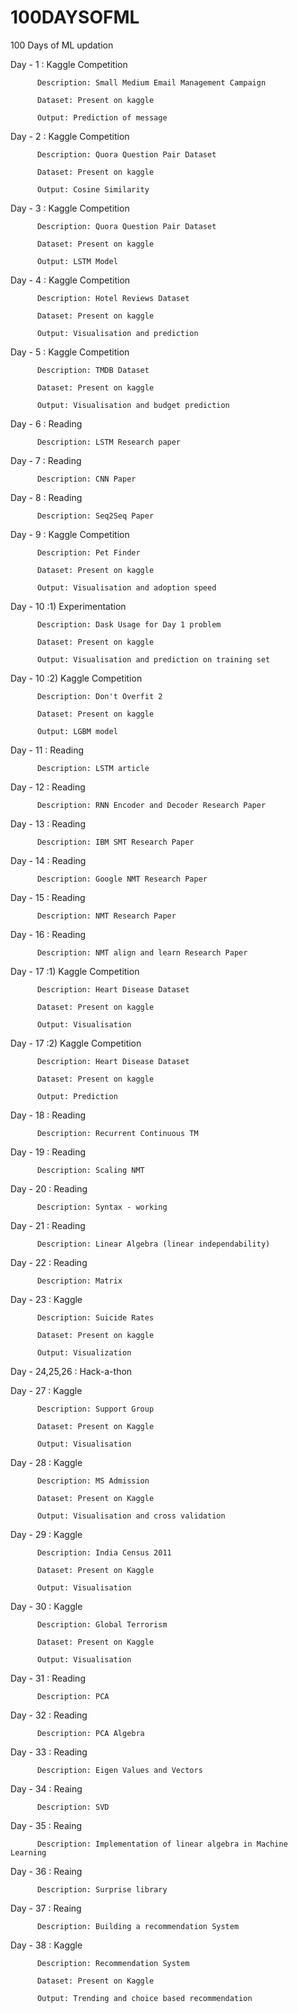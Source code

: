 # 100DAYSOFML
100 Days of ML updation

Day - 1 : Kaggle Competition

          Description: Small Medium Email Management Campaign
          
          Dataset: Present on kaggle
          
          Output: Prediction of message

Day - 2 : Kaggle Competition
          
          Description: Quora Question Pair Dataset
          
          Dataset: Present on kaggle
          
          Output: Cosine Similarity

Day - 3 : Kaggle Competition
          
          Description: Quora Question Pair Dataset
          
          Dataset: Present on kaggle
          
          Output: LSTM Model

Day - 4 : Kaggle Competition
          
          Description: Hotel Reviews Dataset
          
          Dataset: Present on kaggle
          
          Output: Visualisation and prediction

Day - 5 : Kaggle Competition
          
          Description: TMDB Dataset
          
          Dataset: Present on kaggle
          
          Output: Visualisation and budget prediction
          
Day - 6 : Reading
          
          Description: LSTM Research paper
          
Day - 7 : Reading
          
          Description: CNN Paper
          
Day - 8 : Reading
          
          Description: Seq2Seq Paper
          
Day - 9 : Kaggle Competition
          
          Description: Pet Finder
          
          Dataset: Present on kaggle
          
          Output: Visualisation and adoption speed

Day - 10 :1) Experimentation
          
          Description: Dask Usage for Day 1 problem
          
          Dataset: Present on kaggle
          
          Output: Visualisation and prediction on training set

Day - 10 :2) Kaggle Competition
          
          Description: Don't Overfit 2
          
          Dataset: Present on kaggle
          
          Output: LGBM model

Day - 11 : Reading
          
          Description: LSTM article

Day - 12 : Reading
          
          Description: RNN Encoder and Decoder Research Paper

Day - 13 : Reading
          
          Description: IBM SMT Research Paper

Day - 14 : Reading
          
          Description: Google NMT Research Paper

Day - 15 : Reading
          
          Description: NMT Research Paper

Day - 16 : Reading
          
          Description: NMT align and learn Research Paper
          
Day - 17 :1) Kaggle Competition
          
          Description: Heart Disease Dataset
          
          Dataset: Present on kaggle
          
          Output: Visualisation

Day - 17 :2) Kaggle Competition
          
          Description: Heart Disease Dataset
          
          Dataset: Present on kaggle
          
          Output: Prediction

Day - 18 : Reading
          
          Description: Recurrent Continuous TM

Day - 19 : Reading
          
          Description: Scaling NMT

Day - 20 : Reading
          
          Description: Syntax - working

Day - 21 : Reading
          
          Description: Linear Algebra (linear independability)

Day - 22 : Reading
          
          Description: Matrix
          
Day - 23 : Kaggle 
          
          Description: Suicide Rates 
          
          Dataset: Present on kaggle
          
          Output: Visualization
          

Day - 24,25,26 : Hack-a-thon


Day - 27 : Kaggle

          Description: Support Group
          
          Dataset: Present on Kaggle
          
          Output: Visualisation
          

Day - 28 : Kaggle
          
          Description: MS Admission
          
          Dataset: Present on Kaggle
          
          Output: Visualisation and cross validation

Day - 29 : Kaggle
          
          Description: India Census 2011
          
          Dataset: Present on Kaggle
          
          Output: Visualisation


Day - 30 : Kaggle
          
          Description: Global Terrorism
          
          Dataset: Present on Kaggle
          
          Output: Visualisation
          

Day - 31 : Reading
          
          Description: PCA
         

Day - 32 : Reading
          
          Description: PCA Algebra
          

Day - 33 : Reading
          
          Description: Eigen Values and Vectors
          

Day - 34 : Reaing
          
          Description: SVD

Day - 35 : Reaing
          
          Description: Implementation of linear algebra in Machine Learning

Day - 36 : Reaing
          
          Description: Surprise library

Day - 37 : Reaing
          
          Description: Building a recommendation System

Day - 38 : Kaggle
          
          Description: Recommendation System
          
          Dataset: Present on Kaggle
          
          Output: Trending and choice based recommendation
